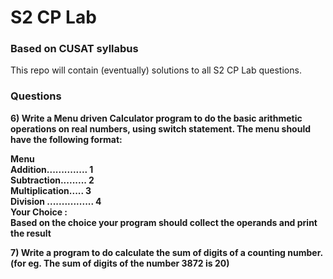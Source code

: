 # S2 CP Lab
### Based on CUSAT syllabus 

This repo will contain (eventually) solutions to all S2 CP Lab questions. 

### Questions

**6) Write a Menu driven Calculator program to do the basic arithmetic operations
on real numbers, using switch statement. The menu should have the following
format:**   
  
**Menu  
Addition.............. 1  
Subtraction......... 2  
Multiplication..... 3  
Division ................ 4   
Your Choice :  
Based on the choice your program should collect the operands and print the result**  
    
      
      
**7) Write a program to do calculate the sum of digits of a counting number.  
(for eg. The sum of digits of the number 3872 is 20)**
